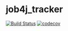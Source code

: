 # job4j_tracker
[![Build Status](https://travis-ci.com/anrgl/job4j_tracker.svg?branch=main)](https://travis-ci.com/anrgl/job4j_tracker)
[![codecov](https://codecov.io/gh/anrgl/job4j_tracker/branch/master/graph/badge.svg?token=D1VESPPK7L)](undefined)